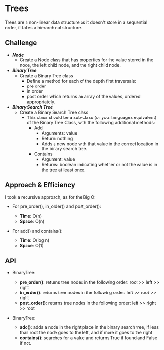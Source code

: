 # Trees
<!-- Short summary or background information -->
Trees are a non-linear data structure as it doesn't store in a sequential order, it takes a hierarchical structure.

## Challenge
<!-- Description of the challenge -->
- ***Node***
  - Create a Node class that has properties for the value stored in the node, the left child node, and the right child node.
- ***Binary Tree***
  - Create a Binary Tree class
    - Define a method for each of the depth first traversals:
    - pre order
    - in order
    - post order which returns an array of the values, ordered appropriately.
- ***Binary Search Tree***
  - Create a Binary Search Tree class
      - This class should be a sub-class (or your languages equivalent) of the Binary Tree Class, with the following additional methods:
        - Add
          - Arguments: value
          - Return: nothing
          - Adds a new node with that value in the correct location in the binary search tree.
        - Contains
          - Argument: value
          - Returns: boolean indicating whether or not the value is in the tree at least once.

## Approach & Efficiency
<!-- What approach did you take? Why? What is the Big O space/time for this approach? -->
I took a recursive approach, as for the Big O:

- For pre_order(), in_order() and post_order():

  - **Time**: O(n)
  - **Space**: O(n)

- For add() and contains():
  
  - **Time**: O(log n)
  - **Space**: O(1)


## API
<!-- Description of each method publicly available in each of your trees -->

- BinaryTree:
  - **pre_order()**: returns tree nodes in the following order: root >> left >> right
  - **in_order()**: returns tree nodes in the following order: left >> root >> right
  - **post_order()**: returns tree nodes in the following order: left >> right >> root
  
- BinaryTree:
  - **add()**: adds a node in the right place in the binary search tree, if less than root the node goes to the left, and if more it goes to the right
  - **contains()**: searches for a value and returns True if found and False if not. 